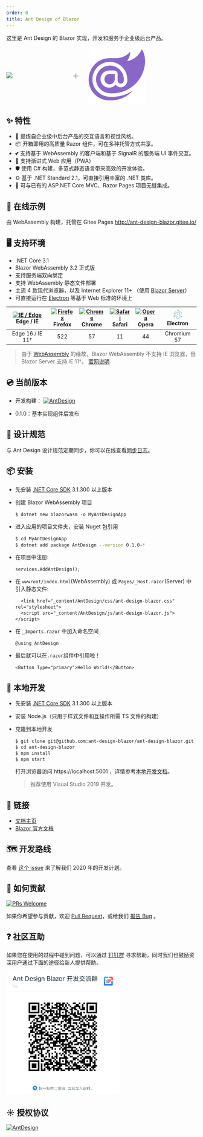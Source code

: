 ```yaml
---
order: 0
title: Ant Design of Blazor
---
```


这里是 Ant Design 的 Blazor 实现，开发和服务于企业级后台产品。

<div class="pic-plus">
  <img width="150" src="https://gw.alipayobjects.com/zos/rmsportal/KDpgvguMpGfqaHPjicRK.svg">
  <span>+</span>
  <img height="150" src="/docs/assets/blazor.svg">
</div>

<style>
.pic-plus > * {
  display: inline-block !important;
  vertical-align: middle;
}
.pic-plus span {
  font-size: 30px;
  color: #aaa;
  margin: 0 20px;
}
</style>

## ✨ 特性

- 🌈 提炼自企业级中后台产品的交互语言和视觉风格。
- 📦 开箱即用的高质量 Razor 组件，可在多种托管方式共享。
- 💕 支持基于 WebAssembly 的客户端和基于 SignalR 的服务端 UI 事件交互。
- 🎨 支持渐进式 Web 应用（PWA）
- 🛡 使用 C# 构建，多范式静态语言带来高效的开发体验。
- ⚙️ 基于 .NET Standard 2.1，可直接引用丰富的 .NET 类库。
- 🎁 可与已有的 ASP.NET Core MVC、Razor Pages 项目无缝集成。

## 🌈 在线示例

由 WebAssembly 构建，托管在 Gitee Pages http://ant-design-blazor.gitee.io/

## 🖥 支持环境

- .NET Core 3.1
- Blazor WebAssembly 3.2 正式版
- 支持服务端双向绑定
- 支持 WebAssembly 静态文件部署
- 主流 4 款现代浏览器，以及 Internet Explorer 11+ （使用 [Blazor Server](https://angular.io/guide/browser-support)）
- 可直接运行在 [Electron](http://electron.atom.io/) 等基于 Web 标准的环境上

| [<img src="https://raw.githubusercontent.com/alrra/browser-logos/master/src/edge/edge_48x48.png" alt="IE / Edge" width="24px" height="24px" />](http://godban.github.io/browsers-support-badges/)</br> Edge / IE | [<img src="https://raw.githubusercontent.com/alrra/browser-logos/master/src/firefox/firefox_48x48.png" alt="Firefox" width="24px" height="24px" />](http://godban.github.io/browsers-support-badges/)</br>Firefox | [<img src="https://raw.githubusercontent.com/alrra/browser-logos/master/src/chrome/chrome_48x48.png" alt="Chrome" width="24px" height="24px" />](http://godban.github.io/browsers-support-badges/)</br>Chrome | [<img src="https://raw.githubusercontent.com/alrra/browser-logos/master/src/safari/safari_48x48.png" alt="Safari" width="24px" height="24px" />](http://godban.github.io/browsers-support-badges/)</br>Safari | [<img src="https://raw.githubusercontent.com/alrra/browser-logos/master/src/opera/opera_48x48.png" alt="Opera" width="24px" height="24px" />](http://godban.github.io/browsers-support-badges/)</br>Opera | [<img src="https://raw.githubusercontent.com/alrra/browser-logos/master/src/electron/electron_48x48.png" alt="Electron" width="24px" height="24px" />](http://godban.github.io/browsers-support-badges/)</br>Electron |
| :--------------------------------------------------------------------------------------------------------------------------------------------------------------------------------------------------------------: | :---------------------------------------------------------------------------------------------------------------------------------------------------------------------------------------------------------------: | :-----------------------------------------------------------------------------------------------------------------------------------------------------------------------------------------------------------: | :-----------------------------------------------------------------------------------------------------------------------------------------------------------------------------------------------------------: | :-------------------------------------------------------------------------------------------------------------------------------------------------------------------------------------------------------: | :-------------------------------------------------------------------------------------------------------------------------------------------------------------------------------------------------------------------: |
|                                                                                                 Edge 16 / IE 11†                                                                                                 |                                                                                                        522                                                                                                        |                                                                                                      57                                                                                                       |                                                                                                      11                                                                                                       |                                                                                                    44                                                                                                     |                                                                                                      Chromium 57                                                                                                      |

> 由于 [WebAssembly](https://webassembly.org) 的缘故，Blazor WebAssembly 不支持 IE 浏览器，但 Blazor Server 支持 IE 11†。 [官网说明](https://docs.microsoft.com/en-us/aspnet/core/blazor/supported-platforms?view=aspnetcore-3.1)

## 💿 当前版本

- 开发构建： [![AntDesign](https://img.shields.io/nuget/v/AntDesign.svg?color=red&style=flat-square)](https://www.nuget.org/packages/AntDesign/)

- 0.1.0：基本实现组件后发布

## 🎨 设计规范

与 Ant Design 设计规范定期同步，你可以在线查看[同步日志](https://github.com/ant-design-blazor/ant-design-blazor/actions?query=workflow%3A%22Style+sync+Bot%22)。

## 📦 安装

- 先安装 [.NET Core SDK](https://dotnet.microsoft.com/download/dotnet-core/3.1) 3.1.300 以上版本

- 创建 Blazor WebAssembly 项目

  ```
  $ dotnet new blazorwasm -o MyAntDesignApp
  ```

- 进入应用的项目文件夹，安装 Nuget 包引用

  ```bash
  $ cd MyAntDesignApp
  $ dotnet add package AntDesign --version 0.1.0-*
  ```

- 在项目中注册:

  ```
  services.AddAntDesign();
  ```

- 在 `wwwroot/index.html`(WebAssembly) 或 `Pages/_Host.razor`(Server) 中引入静态文件:

  ```
    <link href="_content/AntDesign/css/ant-design-blazor.css" rel="stylesheet">
    <script src="_content/AntDesign/js/ant-design-blazor.js"></script>
  ```

- 在 `_Imports.razor` 中加入命名空间

  ```
  @using AntDesign
  ```

- 最后就可以在`.razor`组件中引用啦！

  ```
  <Button Type="primary">Hello World!</Button>
  ```

## 🔨 本地开发

- 先安装 [.NET Core SDK](https://dotnet.microsoft.com/download/dotnet-core/3.1) 3.1.300 以上版本
- 安装 Node.js（只用于样式文件和互操作所需 TS 文件的构建）
- 克隆到本地开发

  ```
  $ git clone git@github.com:ant-design-blazor/ant-design-blazor.git
  $ cd ant-design-blazor
  $ npm install
  $ npm start
  ```

  打开浏览器访问 https://localhost:5001 ，详情参考[本地开发文档](https://github.com/ant-design-blazor/ant-design-blazor/wiki)。

  > 推荐使用 Visual Studio 2019 开发。

## 🔗 链接

- [文档主页](https://ant-design-blazor.gitee.io)
- [Blazor 官方文档](https://blazor.net)

## 🗺 开发路线

查看 [这个 issue](https://github.com/ant-design-blazor/ant-design-blazor/issues/21) 来了解我们 2020 年的开发计划。

## 🤝 如何贡献

[![PRs Welcome](https://img.shields.io/badge/PRs-welcome-brightgreen.svg?style=flat-square)](https://github.com/ant-design-blazor/ant-design-blazor/pulls)

如果你希望参与贡献，欢迎 [Pull Request](https://github.com/ant-design-blazor/ant-design-blazor/pulls)，或给我们 [报告 Bug](https://github.com/ant-design-blazor/ant-design-blazor/issues/new) 。

## ❓ 社区互助

如果您在使用的过程中碰到问题，可以通过 [钉钉群](https://h5.dingtalk.com/circle/healthCheckin.html?corpId=dingccf128388c3ea40eda055e4784d35b88&2f46=c9b80ba5&origin=11) 寻求帮助，同时我们也鼓励资深用户通过下面的途径给新人提供帮助。

<img src="/docs/assets/dingtalk.jpg" width="300">

## ☀️ 授权协议

[![AntDesign](https://img.shields.io/badge/License-MIT-blue?style=flat-square)](https://github.com/ant-design-blazor/ant-design-blazor/blob/master/LICENSE)
